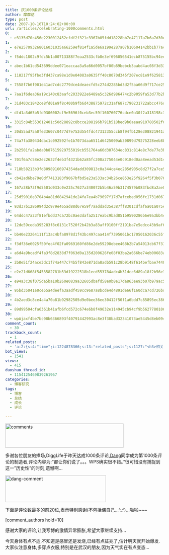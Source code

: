 ```yaml
---
title: 庆1000条评论达成
author: 摩摩诘
type: post
date: 2007-10-16T10:24:02+00:00
url: /articles/celebrating-1000comments.html
0:
  - e3135d70c456e2230012452cfdf2f321c3367b05fdd18228bb7e47117a7b6a7d30ec6f240554c132ff2739d9f3519a5d
1:
  - e7e257093268016031035a66259ef814f1a5de6a199e287a07b10604142bb1b77ac5236bcf5e5147790a432e32ae6259
2:
  - f5ddc1802c9fdc5b1a00713388f7eaa2533cfb8e3ef696056541ecb875155bc94ec365fb216de72c5765b8584b6b9046
3:
  - abec1b61cd543699ddee071eaccaa3a9a66d0057bf00b89bebcb3aabd4ac08f3d331aa6dc8e2816b31084fe75a1b7a7c
4:
  - 118217f95fbe3fd437ca98e1d9e04083a0635ff40c8070d345f207ec81e9f625813b66184ff01644fb197af28c4c8d2c
5:
  - 7558f7b6f901e41ad7cdc2779dce4deaecfd5c274d2285bd3d2f5aa66d9f717ce257e5661ee79892296d11c5f9005074
6:
  - 7aa1f6dea36a19c140c83aafc2033922e6489a5c326d986474c2b9059fa53d77b2b06a0252fbed820f052dc165a35369
7:
  - 31d403c1842ce8fd01e9f8c400b9fb6d438875972c31af687c790231722abcc476d2dcb23d64866cc5a1ed855d37a87e
8:
  - dfd1a3d65b5fd9306002cf9e5696f0ceb3ec59f160760776cdce0a30f2a318198c37187c4ac383e453126f1eaf063fef
9:
  - 3315c84b553612401c50d28892c8bcce208196b791b518bed9b6aeaa910780502f65f654deae431008fb54945a8ea88a
10:
  - 30d55ad75a0fe33607c0477d7e752d554fdc47312355ccb8f94fb128e308821941acca30ef35a9c07b45058ef77188f9
11:
  - 74a7fa380434dac1c092592fe1b7073daa6511d6425009ab30899d79275228eeb8b9aa06c6b8ba61d27c13e105f77bb4
12:
  - 2b2501fa2abda0b87615929755019cb551764a66d307634ec831c814e8c7de77e3beb4328ab39dcf02c043af1a52e102
13:
  - 701f6a7c58e2ec2632f4eb3f4321b62a85fc208a275044e0c918ed0aa8eead53d146304bc4f0d030193c6b472059372c
14:
  - 718b58213b3fd80989166974354dadd309813c0a344ce4ec285d905c8d27f2a7ce5639faacbc17c84cdf8a5fd740c5f0
15:
  - cb42ad6be79e0df7413183f9067bfbd5e23a533ac34b26ce853e25f9264f5f3b0762955c02e2951a99f33dfc17e2af51
16:
  - 167a38b73f9d5501d033c0e235c7627a340072b5b46a59b3174579b083fbd8a2ae08cd9f2f40de28ad5671b8cb3bf61c
17:
  - 25d59010e8704b4a81d6842941de24fa7ea4b79697f17d7afcebed056fc1731d06773e2847eb0539e72ded84048874d2
18:
  - 93d37b1286994d2c979e465ad88d67e59f7aaddad35e387ff8301cdfaf6a01a075e6c19a117616ddf28764f19fd2503b
19:
  - 64ddc47a23f81efbdd37ca72bc0ae3dafa2517eabc9bad851b9590286b6e9a3bb4cd29adf8b6cbc5dfa1a888f143f742
20:
  - 12de59ceda395283f8c6131c7520f2b42b3a83aff9100ff2191ba7e5edcc43b9af6ff8574b88db7f388c618bb22b468c
21:
  - bb40e23264111f13ac4bfa8978d1f43bc497caa414f7395061bc17050162036c55fe426129a0bc090ae4d74b225907ef
22:
  - f3df36e6025f50fec4f02fa0969160fd86e2de59298ebee468b2b7a54013cb67f31fb2b5510b8bd79987ff82dcf36d64
23:
  - a6d4a9bcadf4fa3f8d2838d7f063d0a135d200626fe08f03ba2a666be74eb00683af74a246bb1a8181e9be9feca44c8e
24:
  - 2b8e51f24ace3dc1f74a447c74b5f843e871da8adb591c28b9148f614befbae7448140a5eeb5e49de696e4edf8145e05
25:
  - e2e21d668f5453582781b53d19222518b1ecd553784adc4b31dcc6d89a18f2b56e34671147989ea7b65a4f582b7c1a04
26:
  - e94a3c38f075da5ba10b260e0839a32605dbafd58e0b8e17da863ee93b07b979ac555baa83a5f078905293ce563bde80
27:
  - 95bd35041e0ce55a4deefa3aadf459cc9687a8bcde4d4891de66f160dca7cd726bd2cb65c12f66f22fe6a64c89d5ca09
28:
  - 4b2aed3c8ce4a4a70a81b92982505d9e0bee36ee30412f50f1a6bdd7c85895ec386a330bfa4797f02be648a20562422b
29:
  - 89d99504cfa6361b41afb6fcd572c674e6b8f49632e114945cb94cf9b56277801061fc37938569ee2b6b0417df78f2f8
30:
  - wpAjaxf4be7bc08b6366893f40791442993ac8e3f38bad32341073ae5445d8eb0940e501b3619e15f2c32b4eb7892f457f5343
comment_count:
  - 30
trackback_count:
  - 1
related_posts:
  - 'a:2:{s:4:"time";i:1224878366;s:13:"related_posts";s:1127:"<h3>相关日志</h3><ul class="related_post"><li><a href="http://www.digglife.cn/articles/stastics-2007.html" title="DiggLife 2007年度统计">DiggLife 2007年度统计</a></li><li><a href="http://www.digglife.cn/articles/summary-of-september.html" title="DiggLife 9月总结报告">DiggLife 9月总结报告</a></li><li><a href="http://www.digglife.cn/articles/summary-of-july.html" title="DiggLife 7月总结.">DiggLife 7月总结.</a></li><li><a href="http://www.digglife.cn/articles/say-hello.html" title="回来打个招呼">回来打个招呼</a></li><li><a href="http://www.digglife.cn/articles/my-blog-sever-provider.html" title="谈谈DiggLife所在的服务器">谈谈DiggLife所在的服务器</a></li><li><a href="http://www.digglife.cn/articles/can-not-modify-category-slug.html" title="Wordpress无法编辑分类缩略名(Slug)的解决">Wordpress无法编辑分类缩略名(Slug)的解决</a></li><li><a href="http://www.digglife.cn/articles/alternative-for-windows-live-writer-juziyue.html" title="菊子曰博客离线编辑器Alpha 3 SP1评测">菊子曰博客离线编辑器Alpha 3 SP1评测</a></li></ul>";}'
bot_views:
  - 1541
views:
  - 415
duoshuo_thread_id:
  - 1154125469839261967
categories:
  - 博客研究
tags:
  - 博客
  - 总结
  - 成长
  - 评论

---
```

[<img src="https://www.digglife.net/wp-content/uploads/3/379/2007/10/comments-thumb.png" alt="comments" width="376" height="77" />][1]

多谢各位朋友的捧场,DiggLife于昨天达成1000条评论,<a href="http://dang.yo2.cn " target="_blank">Dang</a>同学成为第1000条评论的制造者,评论内容为:&#8221;都让你们说了。。。WPS确实很不错。&#8221;很可惜没有捕捉到这一&#8221;历史性&#8221;的时刻,遗憾啊&#8230;

<!--more-->

[<img src="https://www.digglife.net/wp-content/uploads/3/379/2007/10/dang-comment-thumb.png" alt="dang-comment" width="320" height="85" />][2]

下面是评论数最多的前20位,表示特别感谢(不包括偶自己&#8230;^_^)&#8230;啪啪~~~

[comment_authors hold=10]

感谢大家的评论,让我写博的激情异常膨胀,希望大家继续支持&#8230;

今天身体有点不适,不知道是感冒还是发烧,已经有点征兆了,估计明天就开始爆发.大家伙注意身体,多穿点衣服,特别是在武汉的朋友,因为天气实在有点变态&#8230;

 [1]: https://www.digglife.net/wp-content/uploads/3/379/2007/10/comments.png
 [2]: https://www.digglife.net/wp-content/uploads/3/379/2007/10/dang-comment.png
